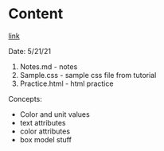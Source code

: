 # Content
[link](https://www.htmldog.com/guides/css/beginner/selectors/)

Date: 5/21/21

1. Notes.md - notes
2. Sample.css - sample css file from tutorial
3. Practice.html - html practice

Concepts:
- Color and unit values
- text attributes
- color attributes
- box model stuff
